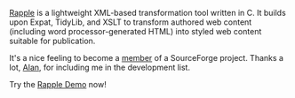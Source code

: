 [Rapple](http://sourceforge.net/projects/rapple/) is a lightweight XML-based
transformation tool written in C. It builds upon Expat, TidyLib, and XSLT to
transform authored web content (including word processor-generated HTML) into
styled web content suitable for publication.

It's a nice feeling to become a
[member](http://sourceforge.net/project/memberlist.php?group_id=129927) of a
SourceForge project.  Thanks a lot,
[Alan](http://sourceforge.net/people/viewprofile.php?user_id=1206856), for
including me in the development list.

Try the [Rapple Demo](http://rapple.sourceforge.net/demo/demo.html) now!